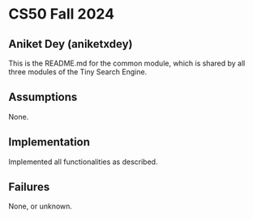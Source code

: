 # CS50 Fall 2024
## Aniket Dey (aniketxdey)

This is the README.md for the common module, which is shared by all three modules of the Tiny Search Engine.

## Assumptions
None.

## Implementation
Implemented all functionalities as described.

## Failures
None, or unknown.